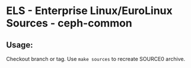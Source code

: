 # ELS - Enterprise Linux/EuroLinux Sources - ceph-common
 
## Usage:
  Checkout branch or tag. Use `make sources` to recreate  SOURCE0 archive.
